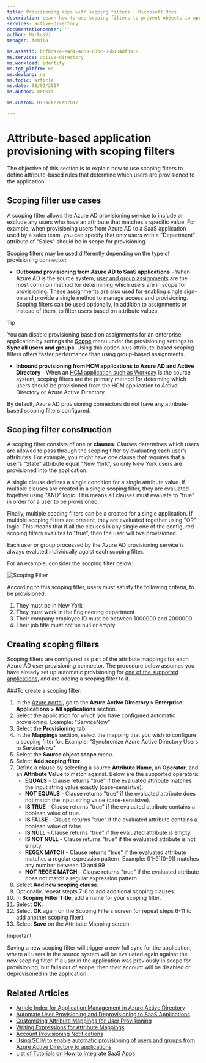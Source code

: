 ```yaml
---
title: Provisioning apps with scoping filters | Microsoft Docs
description: Learn how to use scoping filters to prevent objects in apps that support automated user provisioning from actually being provisioned if an object doesn’t satisfy your business requirements.
services: active-directory
documentationcenter: ''
author: MarkusVi
manager: femila

ms.assetid: bcfbda74-e4d4-4859-83bc-06b104df3918
ms.service: active-directory
ms.workload: identity
ms.tgt_pltfrm: na
ms.devlang: na
ms.topic: article
ms.date: 08/02/2017
ms.author: markvi

ms.custom: H1Hack27Feb2017

---
```

# Attribute-based application provisioning with scoping filters
The objective of this section is to explain how to use scoping filters to define attribute-based rules that determine which users are provisioned to the application.

## Scoping filter use cases

A scoping filter allows the Azure AD provisioning service to include or exclude any users who have an attribute that matches a specific value. For example, when provisioning users from Azure AD to a SaaS application used by a sales team, you can specify that only users with a "Department" attribute of "Sales" should be in scope for provisioning.

Scoping filters may be used differently depending on the type of provisioning connector:

* **Outbound provisioning from Azure AD to SaaS applications** - When Azure AD is the source system, [user and group assignments](active-directory-coreapps-assign-user-azure-portal.md) are the most common method for determining which users are in scope for provisioning. These assignments are also used for enabling single sign-on and provide a single method to manage access and provisioning. Scoping filters can be used optionally, in addition to assignments or instead of them, to filter users based on attribute values.

>[!TIP]
> You can disable provisioning based on assignments for an enterprise application by settings the **[Scope](active-directory-saas-app-provisioning.md#how-do-i-set-up-automatic-provisioning-to-an-application)** menu under the provisioning settings to **Sync all users and groups**. Using this option plus attribute-based scoping filters offers faster performance than using group-based assignments.  

* **Inbound provisioning from HCM applications to Azure AD and Active Directory** - When an [HCM application such as Workday](active-directory-saas-workday-tutorial.md) is the source system, scoping filters are the primary method for determing which users should be provisioned from the HCM application to Active Directory or Azure Active Directory.

By default, Azure AD provisioning connectors do not have any attribute-based scoping filters configured. 

## Scoping filter construction

A scoping filter consists of one or **clauses**. Clauses determines which users are allowed to pass through the scoping filter by evaluating each user’s attributes. For example, you might have one clause that requires that a user’s "State" attribute equal "New York", so only New York users are provisioned into the application. 

A single clause defines a single condition for a single attribute value. If multiple clauses are created in a single scoping filter, they are evaluated together using "AND" logic. This means all clauses must evaluate to "true" in order for a user to be provisioned.

Finally, multiple scoping filters can be a created for a single application. If multiple scoping filters are present, they are evaluated together using "OR" logic. This means that if all the clauses in any single one of the configured scoping filters evalutes to "true", then the user will bve provisioned.

Each user or group processed by the Azure AD provisioning service is always evaluted individually agaist each scoping filter.

For an example, consider the scoping filter below:

![Scoping Filter](./media/active-directory-saas-scoping-filters/scoping-filter.PNG) 

According to this scoping filter, users must satisfy the following criteria, to be provisioned:

1. They must be in New York
2. They must work in the Engineering department
3. Their company employee ID must be between 1000000 and 2000000
4. Their job title must not be null or empty

## Creating scoping filters
Scoping filters are configured as part of the attribute mappings for each Azure AD user provisioning connector. The procedure below assumes you have already set up automatic provisioning for [one of the supported applications](active-directory-saas-tutorial-list.md), and are adding a scoping filter to it.

###To create a scoping filter:
1. In the [Azure portal](https://portal.azure.com), go to the **Azure Active Directory > Enterprise Applications > All applications** section.
2. Select the application for which you have configured automatic provisioning. Example: "ServiceNow"
3. Select the **Provisioning** tab.
4. In the **Mappings** section, select the mapping that you wish to configure a scoping filter for. Example: "Synchronize Azure Active Directory Users to ServiceNow"
5. Select the **Source object scope** menu.
6. Select **Add scoping filter**.
7. Define a clause by selecting a source **Attribute Name**, an **Operator**, and an **Attribute Value** to match against. Below are the supported operators:
   * **EQUALS** - Clause returns "true" if the evaluated attribute matches the input string value exactly (case-sensistve).
   * **NOT EQUALS** - Clause returns "true" if the evaluated attribute does not match the input string value (case-sensistve).
   * **IS TRUE** - Clause returns "true" if the evaluated attribute contains a boolean value of true.
   * **IS FALSE** - Clause returns "true" if the evaluated attribute contains a boolean value of false.
   * **IS NULL** - Clause returns "true" if the evaluated attribute is empty.
   * **IS NOT NULL** - Clause returns "true" if the evaluated attribute is not empty.
   * **REGEX MATCH** - Clause returns "true" if the evaluated attribute matches a regular expression pattern. Example: ([1-9][0-9]) matches  any number between 10 and 99
   * **NOT REGEX MATCH** - Clause returns "true" if the evaluated attribute does not match a regular expression pattern.
8. Select **Add new scoping clause**.
9. Optionally, repeat stepts 7-8 to add additional scoping clauses.
10. In **Scoping Filter Title**, add a name for your scoping filter.
11. Select **OK**.
12. Select **OK** again on the Scoping Filters screen (or repeat steps 6-11 to add another scoping filter).
13. Select **Save** on the Attribute Mapping screen. 

>[!IMPORTANT] 
> Saving a new scoping filter will trigger a new full sync for the application, where all users in the source system will be evaluated again against the new scoping filter. If a user in the application was previously in scope for provisioning, but falls out of scope, then their account will be disabled or deprovisoned in the application.


## Related Articles
* [Article Index for Application Management in Azure Active Directory](active-directory-apps-index.md)
* [Automate User Provisioning and Deprovisioning to SaaS Applications](active-directory-saas-app-provisioning.md)
* [Customizing Attribute Mappings for User Provisioning](active-directory-saas-customizing-attribute-mappings.md)
* [Writing Expressions for Attribute Mappings](active-directory-saas-writing-expressions-for-attribute-mappings.md)
* [Account Provisioning Notifications](active-directory-saas-account-provisioning-notifications.md)
* [Using SCIM to enable automatic provisioning of users and groups from Azure Active Directory to applications](active-directory-scim-provisioning.md)
* [List of Tutorials on How to Integrate SaaS Apps](active-directory-saas-tutorial-list.md)

